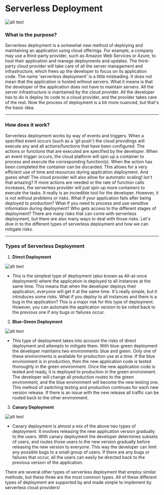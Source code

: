 # Serverless Deployment

![alt text](https://www.techmagic.co/blog/content/images/2022/04/cover-Serverless-deployment.png)

### What is the purpose?
  Serverless deployment is a somewhat new method of deploying and maintaining an application using cloud offerings. For example, a company may use a third-party provider, such as Amazon Web Services or Azure, to host their application and manage deployments and updates. The third-party cloud provider will take care of all the server management and infrastructure, which frees up the developer to focus on its application code. 
  The name 'serverless deployment' is a little misleading. It does not mean that the application is hosted without servers. What it means is that the developer of the application does not have to maintain servers. All the server infrastructure is maintained by the cloud provider. All the developer has to do is deploy its code to a cloud provider, and the provider takes care of the rest. Now the process of deployment is a bit more nuanced, but that's the basic idea.


---

### How does it work?
  Serverless deployment works by way of events and triggers. When a specified event occurs (such as a 'git push') the cloud providings will execute any and all actions/functions that have been configured. The actions or functions that are executed are specified by the developer. When an event trigger occurs, the cloud platform will spin up a container to process and execute the corresponding function(s). When the action has been completed the container can be discarded. This allows for a very efficient use of time and resources during application deployment. And guess what! The cloud provider will also allow for automatic scaling! Isn't that amazing? If more actions are needed or the rate of function calls increases, the serverless provider will just spin up more containers to execute the tasks. It really is an incredible tool for the developer. However, it is not without problems or risks. What if your application fails after being deployed to production? What if you need to process and use sensitive information during deployment? Who gets access to the different stages of deployment? There are many risks that can come with serverless deployment, but there are also many ways to deal with those risks. Let's dive in to the different types of serverless deployment and how we can mitigate risks.

---

### Types of Serverless Deployment
1. **Direct Deployment**

![alt text](https://miro.medium.com/v2/resize:fit:1400/1*21Me_QU3t43pnJT-k_P24w.png)

- This is the simplest type of deployment (also known as All-at-once deployment) where the application is deployed to all instances at the same time. This means that when the developer deploys their application, everyone will get it at the same time. It's really simple, but it introduces some risks. What if you deploy to all instances and there is a bug in the application? This is a major risk for this type of deployment. However, you can automate the application version to be rolled back to the previous one if any bugs or failures occur.
2. **Blue-Green Deployment**

![alt text](https://miro.medium.com/v2/resize:fit:1400/1*CjeJUKlBr-CSVfOOKhblNg.jpeg)

- This type of deployment takes into account the risks of direct deployment and attempts to mitigate them. With blue-green deployment the developer maintains two environments: blue and green. Only one of these environments is available for production use at a time. If the blue environment is in production, then the new application code is tested thoroughly in the green environment. Once the new application code is tested and ready, it is deployed to production in the green environment. The developer will change all production routes to the green environment, and the blue environment will become the new testing one. This method of switching testing and production continues for each new version release. If there is an issue with the new release all traffic can be routed back to the other environment.
3. **Canary Deployment**
  
![alt text](https://lumigo.io/wp-content/uploads/2019/03/one-in-five.jpg)

- Canary deployment is almost a mix of the above two types of deployment. It involves releasing the new application version gradually to the users. With canary deployment the developer determines subsets of users, and routes those users to the new version gradually before releasing the new version to everyone. This way the developer can limit any possible bugs to a small group of users. If there are any bugs or failures that occur, all the users can easily be directed back to the previous version of the application.

There are several other types of serverless deployment that employ similar methods, but these three are the most common types. All of these different types of deployment are supported by and made simple to implement by serverless cloud providers!
